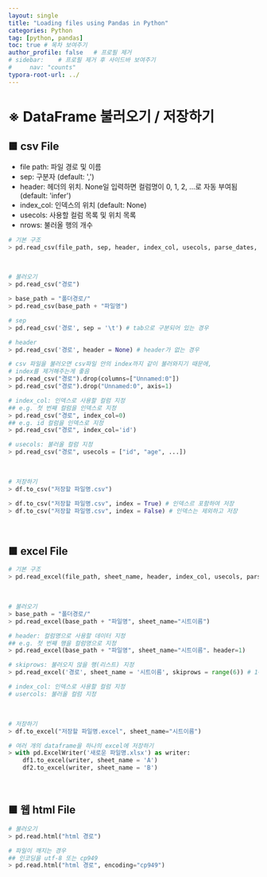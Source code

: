 ```yaml
---
layout: single
title: "Loading files using Pandas in Python"
categories: Python
tag: [python, pandas]
toc: true # 목차 보여주기
author_profile: false   # 프로필 제거
# sidebar:    # 프로필 제거 후 사이드바 보여주기
#     nav: "counts"
typora-root-url: ../
---
```


# ※ DataFrame 불러오기 / 저장하기
## ■ csv File
- file path: 파일 경로 및 이름
- sep: 구분자 (default: ',')
- header: 헤더의 위치. None일 입력하면 컬럼명이 0, 1, 2, ...로 자동 부여됨 (default: 'infer')
- index_col: 인덱스의 위치 (default: None)
- usecols: 사용할 컬럼 목록 및 위치 목록
- nrows: 불러올 행의 개수

```py
# 기본 구조
> pd.read_csv(file_path, sep, header, index_col, usecols, parse_dates, nrows, ...)
```

<br>

```py
# 불러오기
> pd.read_csv("경로")

> base_path = "폴더경로/"
> pd.read_csv(base_path + "파일명")

# sep
> pd.read_csv('경로', sep = '\t') # tab으로 구분되어 있는 경우

# header
> pd.read_csv('경로', header = None) # header가 없는 경우

# csv 파일을 불러오면 csv파일 안의 index까지 같이 불러와지기 때문에,
# index를 제거해주는게 좋음
> pd.read_csv("경로").drop(columns=["Unnamed:0"])
> pd.read_csv("경로").drop("Unnamed:0", axis=1)

# index_col: 인덱스로 사용할 컬럼 지정
## e.g. 첫 번째 컬럼을 인덱스로 지정
> pd.read_csv("경로", index_col=0)
## e.g. id 컬럼을 인덱스로 지정
> pd.read_csv("경로", index_col='id')

# usecols: 불러올 컬럼 지정
> pd.read_csv("경로", usecols = ["id", "age", ...])
```

<br>

```py
# 저장하기
> df.to_csv("저장할 파일명.csv")

> df.to_csv("저장할 파일명.csv", index = True) # 인덱스르 포함하여 저장
> df.to_csv("저장할 파일명.csv", index = False) # 인덱스는 제외하고 저장
```

<br>

## ■ excel File
```py
# 기본 구조
> pd.read_excel(file_path, sheet_name, header, index_col, usecols, parse_dates, nrows, skiprows, ...)
```

<br>

```py
# 불러오기
> base_path = "폴더경로/"
> pd.read_excel(base_path + "파일명", sheet_name="시트이름")

# header: 컬럼명으로 사용할 데이터 지정
## e.g. 첫 번째 행을 컬럼명으로 지정
> pd.read_excel(base_path + "파일명", sheet_name="시트이름". header=1)

# skiprows: 불러오지 않을 행(리스트) 지정
> pd.read_excel('경로', sheet_name = '시트이름', skiprows = range(6)) # 1~5행은 불러오지 않음

# index_col: 인덱스로 사용할 컬럼 지정
# usercols: 불러올 컬럼 지정
```

<br>

```py
# 저장하기
> df.to_excel("저장할 파일명.excel", sheet_name="시트이름")

# 여러 개의 dataframe을 하나의 excel에 저장하기
> with pd.ExcelWriter('새로운 파일명.xlsx') as writer:
    df1.to_excel(writer, sheet_name = 'A')
    df2.to_excel(writer, sheet_name = 'B')    
```

<br>

## ■ 웹 html File

```py
# 불러오기
> pd.read.html("html 경로")

# 파일이 깨지는 경우
## 인코딩을 utf-8 또는 cp949
> pd.read.html("html 경로", encoding="cp949")
```